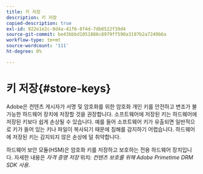```yaml
---
title: 키 저장
description: 키 저장
copied-description: true
exl-id: 922e1e2c-8d4a-41f6-8f4d-7db0522f39d4
source-git-commit: be43bbbd1051886c8979ff590a3197b2a7249b6a
workflow-type: tm+mt
source-wordcount: '111'
ht-degree: 0%

---
```


# 키 저장{#store-keys}

Adobe은 컨텐츠 게시자가 서명 및 암호화를 위한 암호화 개인 키를 안전하고 변조가 불가능한 하드웨어 장치에 저장할 것을 권장합니다. 소프트웨어에 저장된 키는 하드웨어에 저장된 키보다 쉽게 손상될 수 있습니다. 예를 들어 소프트웨어 키가 유출되면 일반적으로 키가 들어 있는 키나 파일이 복사되기 때문에 침해를 감지하기 어렵습니다. 하드웨어에 저장된 키는 감지되지 않은 손상에 덜 취약합니다.

하드웨어 보안 모듈(HSM)은 암호화 키를 저장하고 보호하는 전용 하드웨어 장치입니다. 자세한 내용은 *자격 증명 저장* 위치: *컨텐츠 보호를 위해 Adobe Primetime DRM SDK 사용*.
